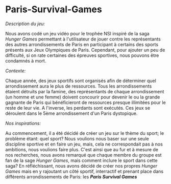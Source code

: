 # Paris-Survival-Games

<!-- <img src="Paris_Survival_Games_Logo.png" width="150" height="150"> -->

<i>Description du jeu:</i>

Nous avons codé un jeu vidéo pour le trophée NSI inspiré de la saga <i>Hunger Games</i> permettant à l'utilisateur de jouer contre les représentants des autres arrondissements de Paris en participant à certains des sports présents aux Jeux Olympiques de Paris. Cependant, pour ajouter un peu de difficulté, si on rate certaines des épreuves sportives, nous pouvons être condamnés à mort.

<i>Contexte:</i>

Chaque année, des jeux sportifs sont organisés afin de déterminer quel arrondissement aura le plus de ressources. Tous les arrondissements étaient détruits par la famine, des représentants de chaque arrondissement (un homme et une femme) doivent concourir pour devenir le ou la grande gagnante de Paris qui bénéficieront de ressources presque illimitées pour le reste de leur vie. A l'inverse, les perdants sont exécutés. Ces jeux se déroulent dans le 5ème arrondissement d'un Paris dystopique.

<i>Nos inspirations:</i>

Au commencement, il a été décidé de créer un jeu sur le thème du sport; le problème étant: quel sport? Nous voulions nous baser sur une seule discipline sportive et en faire un jeu, mais, cela ne correspondait pas à nos ambitions, nous voulions faire plus. C'est ainsi que au fur et à mesure de nos recherches, nous avons remarqué que chaque membre du groupe est fan de la sage <i>Hunger Games</i>, mais comment inclure le sport dans cette saga? En réfléchissant, nous avons décidé de créer nos propres <i>Hunger Games</i> mais en y rajoutant un côté sportif, interractif et prenant place dans différents arrondissements de Paris: les <b><i>Paris Survival Games</i></b>
